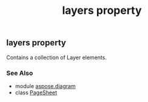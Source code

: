 ﻿---
title: layers property
second_title: Aspose.Diagram for Python via .NET API References
description: 
type: docs
weight: 120
url: /python-net/aspose.diagram/pagesheet/layers/
is_root: false
---

## layers property


Contains a collection of Layer elements.

### See Also
* module [aspose.diagram](../../)
* class [PageSheet](/diagram/python-net/aspose.diagram/pagesheet)
